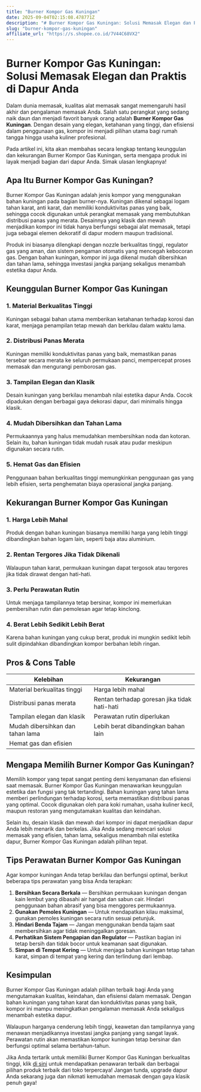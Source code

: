 ```yaml
---
title: "Burner Kompor Gas Kuningan"
date: 2025-09-04T02:15:08.478771Z
description: "# Burner Kompor Gas Kuningan: Solusi Memasak Elegan dan Praktis di Dapur Anda..."
slug: "burner-kompor-gas-kuningan"
affiliate_url: "https://s.shopee.co.id/7V44C68VX2"
---
```

# Burner Kompor Gas Kuningan: Solusi Memasak Elegan dan Praktis di Dapur Anda

Dalam dunia memasak, kualitas alat memasak sangat memengaruhi hasil akhir dan pengalaman memasak Anda. Salah satu perangkat yang sedang naik daun dan menjadi favorit banyak orang adalah **Burner Kompor Gas Kuningan**. Dengan desain yang elegan, ketahanan yang tinggi, dan efisiensi dalam penggunaan gas, kompor ini menjadi pilihan utama bagi rumah tangga hingga usaha kuliner profesional.

Pada artikel ini, kita akan membahas secara lengkap tentang keunggulan dan kekurangan Burner Kompor Gas Kuningan, serta mengapa produk ini layak menjadi bagian dari dapur Anda. Simak ulasan lengkapnya!

## Apa Itu Burner Kompor Gas Kuningan?

Burner Kompor Gas Kuningan adalah jenis kompor yang menggunakan bahan kuningan pada bagian burner-nya. Kuningan dikenal sebagai logam tahan karat, anti karat, dan memiliki konduktivitas panas yang baik, sehingga cocok digunakan untuk perangkat memasak yang membutuhkan distribusi panas yang merata. Desainnya yang klasik dan mewah menjadikan kompor ini tidak hanya berfungsi sebagai alat memasak, tetapi juga sebagai elemen dekoratif di dapur modern maupun tradisional.

Produk ini biasanya dilengkapi dengan nozzle berkualitas tinggi, regulator gas yang aman, dan sistem pengaman otomatis yang mencegah kebocoran gas. Dengan bahan kuningan, kompor ini juga dikenal mudah dibersihkan dan tahan lama, sehingga investasi jangka panjang sekaligus menambah estetika dapur Anda.

## Keunggulan Burner Kompor Gas Kuningan

### 1. Material Berkualitas Tinggi
Kuningan sebagai bahan utama memberikan ketahanan terhadap korosi dan karat, menjaga penampilan tetap mewah dan berkilau dalam waktu lama.

### 2. Distribusi Panas Merata
Kuningan memiliki konduktivitas panas yang baik, memastikan panas tersebar secara merata ke seluruh permukaan panci, mempercepat proses memasak dan mengurangi pemborosan gas.

### 3. Tampilan Elegan dan Klasik
Desain kuningan yang berkilau menambah nilai estetika dapur Anda. Cocok dipadukan dengan berbagai gaya dekorasi dapur, dari minimalis hingga klasik.

### 4. Mudah Dibersihkan dan Tahan Lama
Permukaannya yang halus memudahkan membersihkan noda dan kotoran. Selain itu, bahan kuningan tidak mudah rusak atau pudar meskipun digunakan secara rutin.

### 5. Hemat Gas dan Efisien
Penggunaan bahan berkualitas tinggi memungkinkan penggunaan gas yang lebih efisien, serta penghematan biaya operasional jangka panjang.

## Kekurangan Burner Kompor Gas Kuningan

### 1. Harga Lebih Mahal
Produk dengan bahan kuningan biasanya memiliki harga yang lebih tinggi dibandingkan bahan logam lain, seperti baja atau aluminium.

### 2. Rentan Tergores Jika Tidak Dikenali
Walaupun tahan karat, permukaan kuningan dapat tergosok atau tergores jika tidak dirawat dengan hati-hati.

### 3. Perlu Perawatan Rutin
Untuk menjaga tampilannya tetap bersinar, kompor ini memerlukan pembersihan rutin dan pemolesan agar tetap kinclong.

### 4. Berat Lebih Sedikit Lebih Berat
Karena bahan kuningan yang cukup berat, produk ini mungkin sedikit lebih sulit dipindahkan dibandingkan kompor berbahan lebih ringan.

## Pros & Cons Table

| Kelebihan                                | Kekurangan                          |
|-------------------------------------------|-------------------------------------|
| Material berkualitas tinggi               | Harga lebih mahal                  |
| Distribusi panas merata                   | Rentan terhadap goresan jika tidak hati-hati |
| Tampilan elegan dan klasik               | Perawatan rutin diperlukan         |
| Mudah dibersihkan dan tahan lama        | Lebih berat dibandingkan bahan lain |
| Hemat gas dan efisien                    |                                     |

## Mengapa Memilih Burner Kompor Gas Kuningan?

Memilih kompor yang tepat sangat penting demi kenyamanan dan efisiensi saat memasak. Burner Kompor Gas Kuningan menawarkan keunggulan estetika dan fungsi yang tak tertandingi. Bahan kuningan yang tahan lama memberi perlindungan terhadap korosi, serta memastikan distribusi panas yang optimal. Cocok digunakan oleh para koki rumahan, usaha kuliner kecil, maupun restoran yang mengutamakan kualitas dan keindahan.

Selain itu, desain klasik dan mewah dari kompor ini dapat menjadikan dapur Anda lebih menarik dan berkelas. Jika Anda sedang mencari solusi memasak yang efisien, tahan lama, sekaligus menambah nilai estetika dapur, Burner Kompor Gas Kuningan adalah pilihan tepat.

## Tips Perawatan Burner Kompor Gas Kuningan

Agar kompor kuningan Anda tetap berkilau dan berfungsi optimal, berikut beberapa tips perawatan yang bisa Anda terapkan:

1. **Bersihkan Secara Berkala** — Bersihkan permukaan kuningan dengan kain lembut yang dibasahi air hangat dan sabun cair. Hindari penggunaan bahan abrasif yang bisa menggores permukaannya.
2. **Gunakan Pemoles Kuningan** — Untuk mendapatkan kilau maksimal, gunakan pemoles kuningan secara rutin sesuai petunjuk.
3. **Hindari Benda Tajam** — Jangan menggunakan benda tajam saat membersihkan agar tidak meninggalkan goresan.
4. **Perhatikan Sistem Pengapian dan Regulator** — Pastikan bagian ini tetap bersih dan tidak bocor untuk keamanan saat digunakan.
5. **Simpan di Tempat Kering** — Untuk menjaga bahan kuningan tetap tahan karat, simpan di tempat yang kering dan terlindung dari lembap.

## Kesimpulan

Burner Kompor Gas Kuningan adalah pilihan terbaik bagi Anda yang mengutamakan kualitas, keindahan, dan efisiensi dalam memasak. Dengan bahan kuningan yang tahan karat dan konduktivitas panas yang baik, kompor ini mampu meningkatkan pengalaman memasak Anda sekaligus menambah estetika dapur.

Walaupun harganya cenderung lebih tinggi, keawetan dan tampilannya yang menawan menjadikannya investasi jangka panjang yang sangat layak. Perawatan rutin akan memastikan kompor kuningan tetap bersinar dan berfungsi optimal selama bertahun-tahun.

Jika Anda tertarik untuk memiliki Burner Kompor Gas Kuningan berkualitas tinggi, klik [di sini](https://s.shopee.co.id/7V44C68VX2) untuk mendapatkan penawaran terbaik dan berbagai pilihan produk terbaik dari toko terpercaya! Jangan tunda, upgrade dapur Anda sekarang juga dan nikmati kemudahan memasak dengan gaya klasik penuh gaya!